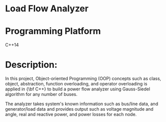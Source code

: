 # Load Flow Analyzer

# Programming Platform 
C++14

# Description:

In this project, Object-oriented Programming (OOP) concepts such as class, object, abstraction, function overloading, and operator overloading is applied in {\bf C++} to build a power flow analyzer using Gauss-Siedel algorithm for any number of buses.

The analyzer takes system's known information such as bus/line data, and generator/load data and provides output such as voltage magnitude and angle, real and reactive power, and power losses for each node.
